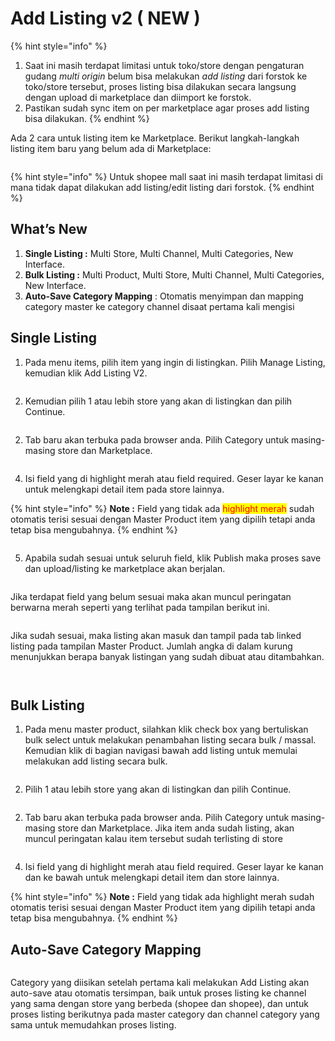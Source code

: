 # Add Listing v2 ( NEW )

{% hint style="info" %}
1. Saat ini masih terdapat limitasi untuk toko/store dengan pengaturan gudang _multi origin_ belum bisa melakukan _add listing_ dari forstok ke toko/store tersebut, proses listing bisa dilakukan secara langsung dengan upload di marketplace dan diimport ke forstok.
2. Pastikan sudah sync item on per marketplace agar proses add listing bisa dilakukan.
{% endhint %}

Ada 2 cara untuk listing item ke Marketplace. Berikut langkah-langkah listing item baru yang belum ada di Marketplace:

<figure><img src="../../.gitbook/assets/Forstok Auto Fill listing.gif" alt=""><figcaption></figcaption></figure>

{% hint style="info" %}
Untuk shopee mall saat ini masih terdapat limitasi di mana tidak dapat dilakukan add listing/edit listing dari forstok.
{% endhint %}

## **What’s New**

1. **Single Listing :** Multi Store, Multi Channel, Multi Categories, New Interface.
2. **Bulk Listing :** Multi Product, Multi Store, Multi Channel, Multi Categories, New Interface.
3. **Auto-Save Category Mapping** : Otomatis menyimpan dan mapping category master ke category channel disaat pertama kali mengisi

## Single Listing

1. Pada menu items, pilih item yang ingin di listingkan. Pilih Manage Listing, kemudian klik Add Listing V2.

<figure><img src="../../.gitbook/assets/image (2) (2) (1).png" alt=""><figcaption></figcaption></figure>

2. Kemudian pilih 1 atau lebih store yang akan di listingkan dan pilih Continue.

<figure><img src="../../.gitbook/assets/image (8) (1).png" alt=""><figcaption></figcaption></figure>

2. Tab baru akan terbuka pada browser anda. Pilih Category untuk masing-masing store dan Marketplace.

<figure><img src="../../.gitbook/assets/trs.png" alt=""><figcaption></figcaption></figure>

4. Isi field yang di highlight merah atau field required. Geser layar ke kanan untuk melengkapi detail item pada store lainnya.&#x20;

{% hint style="info" %}
**Note :** Field yang tidak ada <mark style="color:red;">highlight merah</mark> sudah otomatis terisi sesuai dengan Master Product item yang dipilih tetapi anda tetap bisa mengubahnya.
{% endhint %}

<figure><img src="../../.gitbook/assets/pliu.png" alt=""><figcaption></figcaption></figure>

5. Apabila sudah sesuai untuk seluruh field, klik Publish maka proses save dan upload/listing ke marketplace akan berjalan.&#x20;

<figure><img src="../../.gitbook/assets/ghu.png" alt=""><figcaption></figcaption></figure>

Jika terdapat field yang belum sesuai maka akan muncul peringatan berwarna merah seperti yang terlihat pada tampilan berikut ini.

<figure><img src="../../.gitbook/assets/pop.png" alt=""><figcaption></figcaption></figure>

Jika sudah sesuai, maka listing akan masuk dan tampil pada tab linked listing pada tampilan Master Product. Jumlah angka di dalam kurung menunjukkan berapa banyak listingan yang sudah dibuat atau ditambahkan.

<figure><img src="../../.gitbook/assets/image (7) (1) (1).png" alt=""><figcaption></figcaption></figure>

<figure><img src="../../.gitbook/assets/image (2) (4).png" alt=""><figcaption></figcaption></figure>

## Bulk Listing

1. Pada menu master product, silahkan klik check box yang bertuliskan bulk select untuk melakukan penambahan listing secara bulk / massal. Kemudian klik di bagian navigasi bawah add listing untuk memulai melakukan add listing secara bulk.

<figure><img src="../../.gitbook/assets/image (4) (1).png" alt=""><figcaption></figcaption></figure>

2. Pilih 1 atau lebih store yang akan di listingkan dan pilih Continue.

<figure><img src="../../.gitbook/assets/image (1) (1) (1) (2).png" alt=""><figcaption></figcaption></figure>

2. Tab baru akan terbuka pada browser anda. Pilih Category untuk masing-masing store dan Marketplace. Jika item anda sudah listing, akan muncul peringatan kalau item tersebut sudah terlisting di store

<figure><img src="../../.gitbook/assets/pij (1).png" alt=""><figcaption></figcaption></figure>

4. Isi field yang di highlight merah atau field required. Geser layar ke kanan dan ke bawah untuk melengkapi detail item dan store lainnya.

{% hint style="info" %}
**Note :** Field yang tidak ada highlight merah sudah otomatis terisi sesuai dengan Master Product item yang dipilih tetapi anda tetap bisa mengubahnya.
{% endhint %}

## **Auto-Save Category Mapping**

<figure><img src="../../.gitbook/assets/Screenshot 2023-10-20 151502.jpg" alt=""><figcaption></figcaption></figure>

Category yang diisikan setelah pertama kali melakukan Add Listing akan auto-save atau otomatis tersimpan, baik untuk proses listing ke channel yang sama dengan store yang berbeda (shopee dan shopee), dan untuk proses listing berikutnya pada master category dan channel category yang sama untuk memudahkan proses listing.
